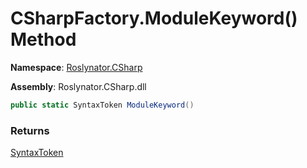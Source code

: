 # CSharpFactory\.ModuleKeyword\(\) Method

**Namespace**: [Roslynator.CSharp](../../README.md)

**Assembly**: Roslynator\.CSharp\.dll

```csharp
public static SyntaxToken ModuleKeyword()
```

### Returns

[SyntaxToken](https://docs.microsoft.com/en-us/dotnet/api/microsoft.codeanalysis.syntaxtoken)

